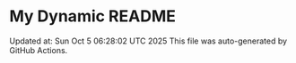 # My Dynamic README
Updated at: Sun Oct  5 06:28:02 UTC 2025
This file was auto-generated by GitHub Actions.
